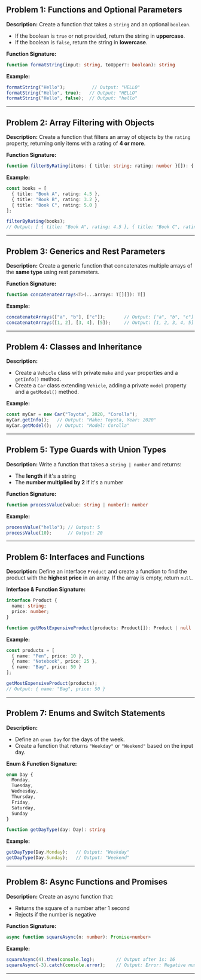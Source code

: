 
## Problem 1: Functions and Optional Parameters

**Description:**
Create a function that takes a `string` and an optional `boolean`.

* If the boolean is `true` or not provided, return the string in **uppercase**.
* If the boolean is `false`, return the string in **lowercase**.

**Function Signature:**

```ts
function formatString(input: string, toUpper?: boolean): string
```

**Example:**

```ts
formatString("Hello");          // Output: "HELLO"
formatString("Hello", true);   // Output: "HELLO"
formatString("Hello", false);  // Output: "hello"
```

---

## Problem 2: Array Filtering with Objects

**Description:**
Create a function that filters an array of objects by the `rating` property, returning only items with a rating of **4 or more**.

**Function Signature:**

```ts
function filterByRating(items: { title: string; rating: number }[]): { title: string; rating: number }[]
```

**Example:**

```ts
const books = [
  { title: "Book A", rating: 4.5 },
  { title: "Book B", rating: 3.2 },
  { title: "Book C", rating: 5.0 }
];

filterByRating(books); 
// Output: [ { title: "Book A", rating: 4.5 }, { title: "Book C", rating: 5.0 } ]
```

---

## Problem 3: Generics and Rest Parameters

**Description:**
Create a generic function that concatenates multiple arrays of the **same type** using rest parameters.

**Function Signature:**

```ts
function concatenateArrays<T>(...arrays: T[][]): T[]
```

**Example:**

```ts
concatenateArrays(["a", "b"], ["c"]);       // Output: ["a", "b", "c"]
concatenateArrays([1, 2], [3, 4], [5]);     // Output: [1, 2, 3, 4, 5]
```

---

## Problem 4: Classes and Inheritance

**Description:**

* Create a `Vehicle` class with private `make` and `year` properties and a `getInfo()` method.
* Create a `Car` class extending `Vehicle`, adding a private `model` property and a `getModel()` method.

**Example:**

```ts
const myCar = new Car("Toyota", 2020, "Corolla");
myCar.getInfo();   // Output: "Make: Toyota, Year: 2020"
myCar.getModel();  // Output: "Model: Corolla"
```

---

## Problem 5: Type Guards with Union Types

**Description:**
Write a function that takes a `string | number` and returns:

* The **length** if it's a string
* The **number multiplied by 2** if it's a number

**Function Signature:**

```ts
function processValue(value: string | number): number
```

**Example:**

```ts
processValue("hello"); // Output: 5
processValue(10);      // Output: 20
```

---

## Problem 6: Interfaces and Functions

**Description:**
Define an interface `Product` and create a function to find the product with the **highest price** in an array. If the array is empty, return `null`.

**Interface & Function Signature:**

```ts
interface Product {
  name: string;
  price: number;
}

function getMostExpensiveProduct(products: Product[]): Product | null
```

**Example:**

```ts
const products = [
  { name: "Pen", price: 10 },
  { name: "Notebook", price: 25 },
  { name: "Bag", price: 50 }
];

getMostExpensiveProduct(products);  
// Output: { name: "Bag", price: 50 }
```

---

## Problem 7: Enums and Switch Statements

**Description:**

* Define an `enum Day` for the days of the week.
* Create a function that returns `"Weekday"` or `"Weekend"` based on the input day.

**Enum & Function Signature:**

```ts
enum Day {
  Monday,
  Tuesday,
  Wednesday,
  Thursday,
  Friday,
  Saturday,
  Sunday
}

function getDayType(day: Day): string
```

**Example:**

```ts
getDayType(Day.Monday);   // Output: "Weekday"
getDayType(Day.Sunday);   // Output: "Weekend"
```

---

## Problem 8: Async Functions and Promises

**Description:**
Create an async function that:

* Returns the square of a number after 1 second
* Rejects if the number is negative

**Function Signature:**

```ts
async function squareAsync(n: number): Promise<number>
```

**Example:**

```ts
squareAsync(4).then(console.log);        // Output after 1s: 16
squareAsync(-3).catch(console.error);    // Output: Error: Negative number not allowed
```

---

